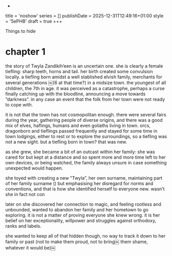 +
title = 'noshow'
series = []
publishDate = 2025-12-31T12:49:16+01:00
style = '5ePHB'
draft = true
+++

Things to hide

# chapter 1

the story of Twyla Zandikih’een is an uncertain one. she is clearly a female tiefling: sharp teeth, horns and tail. her birth created some convulsion locally. a tiefling born amidst a well stablished elvish family, merchants for several generations ￼(6 at that time?) in a midsize town. the youngest of all children, the 7th in age. it was perceived as a catastrophe, perhaps a curse finally catching up with the bloodline, announcing a move towards “darkness”. in any case an event that the folk from her town were not ready to cope with.

it is not that the town has not cosmopolitan enough. there were several fairs during the year, gathering people of diverse origins, and there was a good mix of elves, haflings, humans and even goliaths living in town. orcs, dragonborn and tieflings passed frequently and stayed for some time in town lodgings, either to rest or to explore the surroundings, so a tiefling was not a new sight. but a tiefling born in town? that was new.

as she grew, she became a bit of an outcast within her family: she was cared for but kept at a distance and so spent more and more time left to her own devices, or being watched, the family always unsure in case something unexpected would happen.

she toyed with creating a new “Twyla”, her own surname, maintaining part of her family surname () but emphasising her disregard for norms and conventions, and that is how she identified herself to everyone new. wasn’t she in fact not con

later on she discovered her connection to magic, and feeling rootless and unbounded, wanted to abandon her family and her hometown to go exploring. it is not a matter of proving everyone she knew wrong. it is her belief on her exceptionality, willpower and struggles against orthodoxy, ranks and labels.

she wanted to keep all of that hidden though, no way to track it down to her family or past (not to make them proud, not to bring￼ them shame, whatever it would be)￼